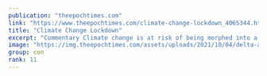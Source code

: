 ```yaml
---
publication: "theepochtimes.com"
link: "https://www.theepochtimes.com/climate-change-lockdown_4065344.html"
title: "Climate Change Lockdown"
excerpt: "Commentary Climate change is at risk of being morphed into a major health pandemic. The World Health Organization ..."
image: "https://img.theepochtimes.com/assets/uploads/2021/10/04/delta-airline-1200x800.jpg"
group: con
rank: 11
---
```

